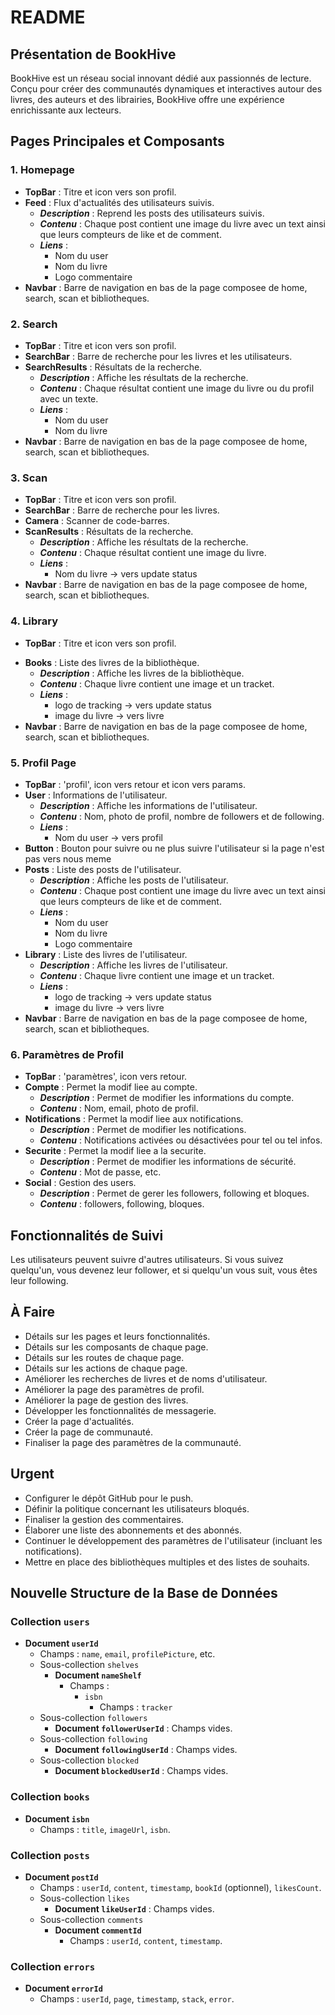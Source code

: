 # README

## Présentation de BookHive
BookHive est un réseau social innovant dédié aux passionnés de lecture. Conçu pour créer des communautés dynamiques et interactives autour des livres, des auteurs et des librairies, BookHive offre une expérience enrichissante aux lecteurs.

## Pages Principales et Composants

### 1. Homepage
- **TopBar** : Titre et icon vers son profil.
- **Feed** : Flux d'actualités des utilisateurs suivis.
    - ***Description*** : Reprend les posts des utilisateurs suivis. 
    - ***Contenu*** : Chaque post contient une image du livre avec un text ainsi que leurs compteurs de like et de comment.
    - ***Liens*** : 
        - Nom du user
        - Nom du livre
        - Logo commentaire
- **Navbar** : Barre de navigation en bas de la page composee de home, search, scan et bibliotheques.

### 2. Search
- **TopBar** : Titre et icon vers son profil.
- **SearchBar** : Barre de recherche pour les livres et les utilisateurs.
- **SearchResults** : Résultats de la recherche.
    - ***Description*** : Affiche les résultats de la recherche.
    - ***Contenu*** : Chaque résultat contient une image du livre ou du profil avec un texte.
    - ***Liens*** : 
        - Nom du user
        - Nom du livre
- **Navbar** : Barre de navigation en bas de la page composee de home, search, scan et bibliotheques.

### 3. Scan
- **TopBar** : Titre et icon vers son profil.
- **SearchBar** : Barre de recherche pour les livres.
- **Camera** : Scanner de code-barres.
- **ScanResults** : Résultats de la recherche.
    - ***Description*** : Affiche les résultats de la recherche.
    - ***Contenu*** : Chaque résultat contient une image du livre.
    - ***Liens*** : 
        - Nom du livre -> vers update status
- **Navbar** : Barre de navigation en bas de la page composee de home, search, scan et bibliotheques.

### 4. Library
- **TopBar** : Titre et icon vers son profil.
<!-- - **Shelves** : Liste des étagères de la bibliothèque.
    - ***Description*** : Affiche les étagères de la bibliothèque.
    - ***Contenu*** : Chaque étagère contient une liste de livres.
    - ***Liens*** : 
        - Nom du livre -> vers update status -->
- **Books** : Liste des livres de la bibliothèque.
    - ***Description*** : Affiche les livres de la bibliothèque.
    - ***Contenu*** : Chaque livre contient une image et un tracket.
    - ***Liens*** : 
        - logo de tracking -> vers update status
        - image du livre -> vers livre
- **Navbar** : Barre de navigation en bas de la page composee de home, search, scan et bibliotheques.

### 5. Profil Page
- **TopBar** : 'profil', icon vers retour et icon vers params.
- **User** : Informations de l'utilisateur.
    - ***Description*** : Affiche les informations de l'utilisateur.
    - ***Contenu*** : Nom, photo de profil, nombre de followers et de following.
    - ***Liens*** : 
        - Nom du user -> vers profil
- **Button** : Bouton pour suivre ou ne plus suivre l'utilisateur si la page n'est pas vers nous meme
- **Posts** : Liste des posts de l'utilisateur.
    - ***Description*** : Affiche les posts de l'utilisateur.
    - ***Contenu*** : Chaque post contient une image du livre avec un text ainsi que leurs compteurs de like et de comment.
    - ***Liens*** : 
        - Nom du user
        - Nom du livre
        - Logo commentaire
- **Library** : Liste des livres de l'utilisateur.
    - ***Description*** : Affiche les livres de l'utilisateur.
    - ***Contenu*** : Chaque livre contient une image et un tracket.
    - ***Liens*** : 
        - logo de tracking -> vers update status
        - image du livre -> vers livre
- **Navbar** : Barre de navigation en bas de la page composee de home, search, scan et bibliotheques.

### 6. Paramètres de Profil
- **TopBar** : 'paramètres', icon vers retour.
- **Compte** : Permet la modif liee au compte.
    - ***Description*** : Permet de modifier les informations du compte.
    - ***Contenu*** : Nom, email, photo de profil.
- **Notifications** : Permet la modif liee aux notifications.
    - ***Description*** : Permet de modifier les notifications.
    - ***Contenu*** : Notifications activées ou désactivées pour tel ou tel infos.
- **Securite** : Permet la modif liee a la securite.
    - ***Description*** : Permet de modifier les informations de sécurité.
    - ***Contenu*** : Mot de passe, etc.
- **Social** : Gestion des users.
    - ***Description*** : Permet de gerer les followers, following et bloques.
    - ***Contenu*** : followers, following, bloques.


## Fonctionnalités de Suivi
Les utilisateurs peuvent suivre d'autres utilisateurs. Si vous suivez quelqu'un, vous devenez leur follower, et si quelqu'un vous suit, vous êtes leur following.

## À Faire
- Détails sur les pages et leurs fonctionnalités.
- Détails sur les composants de chaque page.
- Détails sur les routes de chaque page.
- Détails sur les actions de chaque page.
- Améliorer les recherches de livres et de noms d'utilisateur.
- Améliorer la page des paramètres de profil.
- Améliorer la page de gestion des livres.
- Développer les fonctionnalités de messagerie.
- Créer la page d'actualités.
- Créer la page de communauté.
- Finaliser la page des paramètres de la communauté.

## Urgent
- Configurer le dépôt GitHub pour le push.
- Définir la politique concernant les utilisateurs bloqués.
- Finaliser la gestion des commentaires.
- Élaborer une liste des abonnements et des abonnés.
- Continuer le développement des paramètres de l'utilisateur (incluant les notifications).
- Mettre en place des bibliothèques multiples et des listes de souhaits.

## Nouvelle Structure de la Base de Données

### Collection `users`
- **Document `userId`**
  - Champs : `name`, `email`, `profilePicture`, etc.
  - Sous-collection `shelves`
    - **Document `nameShelf`**
      - Champs :
        - `isbn`
          - Champs : `tracker`
  - Sous-collection `followers`
    - **Document `followerUserId`** : Champs vides.
  - Sous-collection `following`
    - **Document `followingUserId`** : Champs vides.
  - Sous-collection `blocked`
    - **Document `blockedUserId`** : Champs vides.

### Collection `books`
- **Document `isbn`**
  - Champs : `title`, `imageUrl`, `isbn`.

### Collection `posts`
- **Document `postId`**
  - Champs : `userId`, `content`, `timestamp`, `bookId` (optionnel), `likesCount`.
  - Sous-collection `likes`
    - **Document `likeUserId`** : Champs vides.
  - Sous-collection `comments`
    - **Document `commentId`**
      - Champs : `userId`, `content`, `timestamp`.

### Collection `errors`
- **Document `errorId`**
  - Champs : `userId`, `page`, `timestamp`, `stack`, `error`.